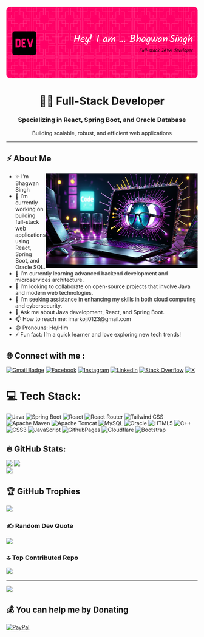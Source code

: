 ![MasterHead](https://github.com/itmarko/itmarko/blob/main/bhagwan.png)
<div align="center">
<!--  <h1 style="font-family: 'Pacifico', cursive;">Hi 👨‍💻 I'm Bhagwan Singh</h1> -->
<!--   <h3>Full-Stack Developer Specializing in React, Spring Boot, and Oracle Database</h3> -->
<!--   <p>Building scalable, robust, and efficient web applications</p> -->
  <h1>👨‍💻 Full-Stack Developer</h1>
  <h3>Specializing in React, Spring Boot, and Oracle Database</h3>
  <p>Building scalable, robust, and efficient web applications</p>
</div>
<hr/>
<!-- Animation Typing -->

<!-- Animation Typing: END -->


<!-- About me section -->
 <h2>⚡️ About Me</h2>
 <!--Image Gif-->
<img align="right" alt="Coding" width="400px" height="250px" src="https://raw.githubusercontent.com/itmarko/itmarko/main/programmer">
 <ul>
     <li>✨ I’m Bhagwan Singh </li>
     <li>🔭 I’m currently working on building full-stack web applications using React, Spring Boot, and Oracle SQL.</li>
     <li>🌱 I’m currently learning advanced backend development and microservices architecture.</li>
     <li>👯 I’m looking to collaborate on open-source projects that involve Java and modern web technologies.</li>
     <li>🤔 I’m seeking assistance in enhancing my skills in both cloud computing and cybersecurity.</li>
     <li>💬 Ask me about Java development, React, and Spring Boot.</li>
     <li>📫 How to reach me: imarkoji0123@gmail.com</li>
     <li>😄 Pronouns: He/Him</li>
     <li>⚡ Fun fact: I’m a quick learner and love exploring new tech trends!</li>
 </ul>

<!-- About me section: END -->

<!-- Conecct section -->
<h2> 🌐 Connect with me : </h3>

[![Gmail Badge](https://img.shields.io/badge/Gmail-fff?style=flat&logo=gmail)](mailto:imarkoji0123@gmail.com)
[![Facebook](https://img.shields.io/badge/Facebook-%231877F2.svg?logo=Facebook&logoColor=white)](https://facebook.com/itmarko.in)
[![Instagram](https://img.shields.io/badge/Instagram-%23E4405F.svg?logo=Instagram&logoColor=white)](https://instagram.com/it.marko)
[![LinkedIn](https://img.shields.io/badge/LinkedIn-%230077B5.svg?logo=linkedin&logoColor=white)](https://linkedin.com/in/it-marko)
[![Stack Overflow](https://img.shields.io/badge/-Stackoverflow-FE7A16?logo=stack-overflow&logoColor=white)](https://stackoverflow.com/users/12069284) 
[![X](https://img.shields.io/badge/X-black.svg?logo=X&logoColor=white)](https://x.com/it_marko) 

# 💻 Tech Stack:
![Java](https://img.shields.io/badge/java-%23ED8B00.svg?style=plastic&logo=openjdk&logoColor=white)
![Spring Boot](https://img.shields.io/badge/springboot-%236DB33F.svg?style=plastic&logo=spring&logoColor=white)
![React](https://img.shields.io/badge/react-%2320232a.svg?style=plastic&logo=react&logoColor=%2361DAFB)
![React Router](https://img.shields.io/badge/React_Router-CA4245?style=plastic&logo=react-router&logoColor=white)
![Tailwind CSS](https://img.shields.io/badge/tailwindcss-%2338B2AC.svg?style=plastic&logo=tailwindcss&logoColor=white)
![Apache Maven](https://img.shields.io/badge/Apache%20Maven-C71A36?style=plastic&logo=Apache%20Maven&logoColor=white)
![Apache Tomcat](https://img.shields.io/badge/apache%20tomcat-%23F8DC75.svg?style=plastic&logo=apache-tomcat&logoColor=black)
![MySQL](https://img.shields.io/badge/mysql-4479A1.svg?style=plastic&logo=mysql&logoColor=white)
![Oracle](https://img.shields.io/badge/Oracle-F80000?style=plastic&logo=oracle&logoColor=white)
![HTML5](https://img.shields.io/badge/html5-%23E34F26.svg?style=plastic&logo=html5&logoColor=white) 
![C++](https://img.shields.io/badge/c++-%2300599C.svg?style=plastic&logo=c%2B%2B&logoColor=white) 
![CSS3](https://img.shields.io/badge/css3-%231572B6.svg?style=plastic&logo=css3&logoColor=white) 
![JavaScript](https://img.shields.io/badge/javascript-%23323330.svg?style=plastic&logo=javascript&logoColor=%23F7DF1E) 
![GithubPages](https://img.shields.io/badge/github%20pages-121013?style=plastic&logo=github&logoColor=white)
![Cloudflare](https://img.shields.io/badge/Cloudflare-F38020?style=plastic&logo=Cloudflare&logoColor=white)
![Bootstrap](https://img.shields.io/badge/bootstrap-%238511FA.svg?style=plastic&logo=bootstrap&logoColor=white)
## :fire: GitHub Stats:
![](https://github-readme-stats.vercel.app/api?username=itmarko&theme=dark&hide_border=false&include_all_commits=true&count_private=true)
![](https://github-readme-streak-stats.herokuapp.com/?user=itmarko&theme=dark&hide_border=false)<br/>
![](https://github-readme-stats.vercel.app/api/top-langs/?username=itmarko&theme=dark&hide_border=false&include_all_commits=true&count_private=true&layout=compact)

## 🏆 GitHub Trophies
![](https://github-profile-trophy.vercel.app/?username=itmarko&theme=radical&no-frame=false&no-bg=true&margin-w=4)

### ✍️ Random Dev Quote
![](https://quotes-github-readme.vercel.app/api?type=horizontal&theme=merko)

### 🔝 Top Contributed Repo
![](https://github-contributor-stats.vercel.app/api?username=itmarko&limit=5&theme=dark&combine_all_yearly_contributions=true)

---
![](https://visitcount.itsvg.in/api?id=itmarko&icon=7&color=10)

  ## 💰 You can help me by Donating
  [![PayPal](https://img.shields.io/badge/PayPal-00457C?style=for-the-badge&logo=paypal&logoColor=white)](https://paypal.me/itmarko) 

  

